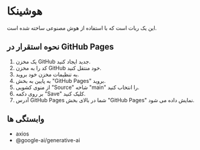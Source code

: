 # هوشینکا

این یک ربات است که با استفاده از هوش مصنوعی ساخته شده است.

## نحوه استقرار در GitHub Pages

1.  یک مخزن GitHub جدید ایجاد کنید.
2.  کد را به مخزن GitHub خود منتقل کنید.
3.  به تنظیمات مخزن خود بروید.
4.  به پایین به بخش "GitHub Pages" بروید.
5.  از منوی کشویی "Source" شاخه "main" را انتخاب کنید.
6.  بر روی دکمه "Save" کلیک کنید.
7.  آدرس GitHub Pages شما در بالای بخش "GitHub Pages" نمایش داده می شود.

## وابستگی ها

*   axios
*   @google-ai/generative-ai